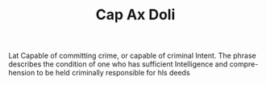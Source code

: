 ---
title: Cap Ax Doli
letter: C
permalink: "/definitions/bld-cap-ax-doli.html"
body: Lat Capable of committing crime, or capable of criminal Intent. The phrase describes
  the condition of one who has sufficient Intelligence and compre-hension to be held
  criminally responsible for hls deeds
published_at: '2018-07-07'
source: Black's Law Dictionary 2nd Ed (1910)
layout: post
---